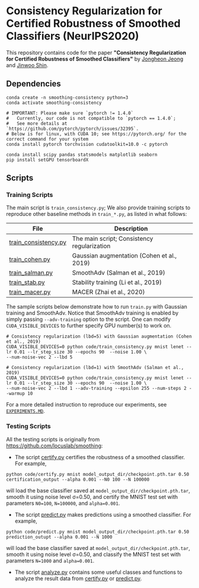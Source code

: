 # Consistency Regularization for Certified Robustness of Smoothed Classifiers (NeurIPS2020)

This repository contains code for the paper
**"Consistency Regularization for Certified Robustness of Smoothed Classifiers"** 
by [Jongheon Jeong](https://sites.google.com/view/jongheonj) and [Jinwoo Shin](http://alinlab.kaist.ac.kr/shin.html). 


## Dependencies
```
conda create -n smoothing-consistency python=3
conda activate smoothing-consistency

# IMPORTANT: Please make sure `pytorch != 1.4.0`
#   Currently, our code is not compatible to `pytorch == 1.4.0`;
#   See more details at `https://github.com/pytorch/pytorch/issues/32395`.
# Below is for linux, with CUDA 10; see https://pytorch.org/ for the correct command for your system
conda install pytorch torchvision cudatoolkit=10.0 -c pytorch 

conda install scipy pandas statsmodels matplotlib seaborn
pip install setGPU tensorboardX
```

## Scripts

### Training Scripts

The main script is `train_consistency.py`; We also provide training scripts 
to reproduce other baseline methods in `train_*.py`, as listed in what follows:

| File | Description |
| ------ | ------ |
| [train_consistency.py](code/train_consistency.py) |  The main script; Consistency regularization |
| [train_cohen.py](code/train_cohen.py) | Gaussian augmentation (Cohen et al., 2019) |
| [train_salman.py](code/train_salman.py) | SmoothAdv (Salman et al., 2019) |
| [train_stab.py](code/train_stab.py) | Stability training (Li et al., 2019) |
| [train_macer.py](code/train_macer.py) | MACER (Zhai et al., 2020) |

The sample scripts below demonstrate how to run `train.py` with Gaussian training and SmoothAdv.
Notice that SmoothAdv training is enabled by simply passing `--adv-training` option to the script. 
One can modify `CUDA_VISIBLE_DEVICES` to further specify GPU number(s) to work on.

```
# Consistency regularization (lbd=5) with Gaussian augmentation (Cohen et al., 2019)
CUDA_VISIBLE_DEVICES=0 python code/train_consistency.py mnist lenet --lr 0.01 --lr_step_size 30 --epochs 90  --noise 1.00 \
--num-noise-vec 2 --lbd 5

# Consistency regularization (lbd=1) with SmoothAdv (Salman et al., 2019)
CUDA_VISIBLE_DEVICES=0 python code/train_consistency.py mnist lenet --lr 0.01 --lr_step_size 30 --epochs 90  --noise 1.00 \
--num-noise-vec 2 --lbd 1 --adv-training --epsilon 255 --num-steps 2 --warmup 10
```

For a more detailed instruction to reproduce our experiments, see [`EXPERIMENTS.MD`](EXPERIMENTS.MD).

### Testing Scripts

All the testing scripts is originally from https://github.com/locuslab/smoothing:

* The script [certify.py](code/certify.py) certifies the robustness of a smoothed classifier.  For example,

```python code/certify.py mnist model_output_dir/checkpoint.pth.tar 0.50 certification_output --alpha 0.001 --N0 100 --N 100000```

will load the base classifier saved at `model_output_dir/checkpoint.pth.tar`, smooth it using noise level &sigma;=0.50,
and certify the MNIST test set with parameters `N0=100`, `N=100000`, and `alpha=0.001`.

* The script [predict.py](code/predict.py) makes predictions using a smoothed classifier.  For example,

```python code/predict.py mnist model_output_dir/checkpoint.pth.tar 0.50 prediction_outupt --alpha 0.001 --N 1000```

will load the base classifier saved at `model_output_dir/checkpoint.pth.tar`, smooth it using noise level &sigma;=0.50,
and classify the MNIST test set with parameters `N=1000` and `alpha=0.001`.

* The script [analyze.py](code/analyze.py) contains some useful classes and functions to analyze the result data 
from [certify.py](code/certify.py) or [predict.py](code/predict.py).

